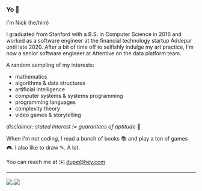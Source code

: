 ### Yo 👋

<!--
**njdup/njdup** is a ✨ _special_ ✨ repository because its `README.md` (this file) appears on your GitHub profile.

Here are some ideas to get you started:

- 🔭 I’m currently working on ...
- 🌱 I’m currently learning ...
- 👯 I’m looking to collaborate on ...
- 🤔 I’m looking for help with ...
- 💬 Ask me about ...
- 📫 How to reach me: ...
- 😄 Pronouns: ...
- ⚡ Fun fact: ...
-->


I'm Nick (he/him)

I graduated from Stanford with a B.S. in Computer Science in 2016 and worked as a software engineer at the financial technology startup Addepar until late 2020. After a bit of time off to selfishly indulge my art practice, I'm now a senior software engineer at Attentive on the data platform team.

A random sampling of my interests:

- mathematics
- algorithms & data structures
- artificial intelligence
- computer systems & systems programming
- programming languages
- complexity theory
- video games & storytelling

_disclaimer: stated interest != guarantees of aptitude_ 🤭 

When I'm not coding, I read a bunch of books 📚 and play a ton of games 🎮. I also like to draw ✎. A lot.

You can reach me at ✉️ [dupe@hey.com](mailto:dupe@hey.com)

--- 

<a href="https://github.com/anuraghazra/github-readme-stats">
  <img align="center" src="https://github-readme-stats.vercel.app/api?username=njdup&theme=tokyonight&show_icons=true&count_private=true&hide_title=true" />
</a>
<a href="https://github.com/anuraghazra/convoychat">
  <img align="center" src="https://github-readme-stats.vercel.app/api/top-langs/?username=njdup&hide=html,css,shell&layout=compact&theme=tokyonight" />
</a>
